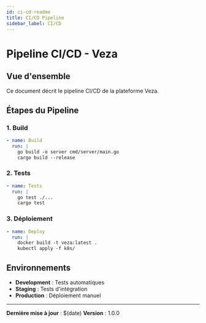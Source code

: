 ```yaml
---
id: ci-cd-readme
title: CI/CD Pipeline
sidebar_label: CI/CD
---
```


# Pipeline CI/CD - Veza

## Vue d'ensemble

Ce document décrit le pipeline CI/CD de la plateforme Veza.

## Étapes du Pipeline

### 1. Build
```yaml
- name: Build
  run: |
    go build -o server cmd/server/main.go
    cargo build --release
```

### 2. Tests
```yaml
- name: Tests
  run: |
    go test ./...
    cargo test
```

### 3. Déploiement
```yaml
- name: Deploy
  run: |
    docker build -t veza:latest .
    kubectl apply -f k8s/
```

## Environnements

- **Development** : Tests automatiques
- **Staging** : Tests d'intégration
- **Production** : Déploiement manuel

---

**Dernière mise à jour** : $(date)
**Version** : 1.0.0 